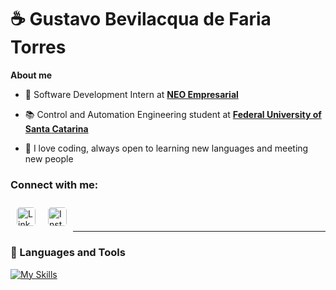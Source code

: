 # ☕ Gustavo Bevilacqua de Faria Torres


**About me**

- 💼 Software Development Intern at [**NEO Empresarial**](https://neo.certi.org.br/)

- 📚 Control and Automation Engineering student at [**Federal University of Santa Catarina**](https://ufsc.br/)

- 🌱 I love coding, always open to learning new languages ​​and meeting new people



### Connect with me:


<a href="https://www.linkedin.com/in/gustavo-bevilacqua-torres">
  <img align="left" alt="LinkedIn" width="30px" style="margin:10px; border-radius:5px" src="https://upload.wikimedia.org/wikipedia/commons/8/81/LinkedIn_icon.svg" />
</a>
</img>
<a href="https://www.instagram.com/gutotorres_/">
  <img align="left" alt="Instagram" width="30px" style="margin:10px; border-radius:5px" src="https://upload.wikimedia.org/wikipedia/commons/e/e7/Instagram_logo_2016.svg" />    
</a>
<br/>
<br/>

___
### 🧰 Languages and Tools

[![My Skills](https://skillicons.dev/icons?i=ts,nextjs,tailwind,nestjs,postgres,py,react,figma)](https://skillicons.dev)
<br/>
<br/>
<br/>

